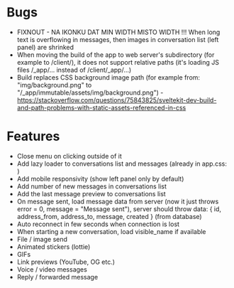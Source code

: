 # Bugs

- FIXNOUT - NA IKONKU DAT MIN WIDTH MISTO WIDTH !!! When long text is overflowing in messages, then images in conversation list (left panel) are shrinked
- When moving the build of the app to web server's subdirectory (for example to /client/), it does not support relative paths (it's loading JS files /_app/... instead of /client/_app/...)
- Build replaces CSS background image path (for example from: "img/background.png" to "/_app/immutable/assets/img/background.png") - https://stackoverflow.com/questions/75843825/sveltekit-dev-build-and-path-problems-with-static-assets-referenced-in-css

# Features

- Close menu on clicking outside of it
- Add lazy loader to conversations list and messages (already in app.css: <div class="loader"></div>)
- Add mobile responsivity (show left panel only by default)
- Add number of new messages in conversations list
- Add the last message preview to conversations list
- On message sent, load message data from server (now it just throws error = 0, message = "Message sent"), server should throw data: { id, address_from, address_to, message, created } (from database)
- Auto reconnect in few seconds when connection is lost
- When starting a new conversation, load visible_name if available
- File / image send
- Animated stickers (lottie)
- GIFs
- Link previews (YouTube, OG etc.)
- Voice / video messages
- Reply / forwarded message
